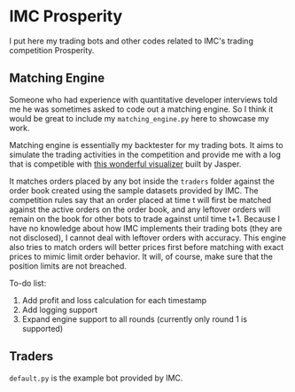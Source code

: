 # IMC Prosperity
I put here my trading bots and other codes related to IMC's trading competition Prosperity.
## Matching Engine
Someone who had experience with quantitative developer interviews told me he was sometimes asked to code out a matching engine. So I think it would be great to include my `matching_engine.py` here to showcase my work.

Matching engine is essentially my backtester for my trading bots. It aims to simulate the trading activities in the competition and provide me with a log that is competible with [this wonderful visualizer](https://jmerle.github.io/imc-prosperity-visualizer/) built by Jasper.

It matches orders placed by any bot inside the `traders` folder against the order book created using the sample datasets provided by IMC. The competition rules say that an order placed at time t will first be matched against the active orders on the order book, and any leftover orders will remain on the book for other bots to trade against until time t+1. Because I have no knowledge about how IMC implements their trading bots (they are not disclosed), I cannot deal with leftover orders with accuracy. This engine also tries to match orders will better prices first before matching with exact prices to mimic limit order behavior. It will, of course, make sure that the position limits are not breached.

To-do list:

1. Add profit and loss calculation for each timestamp
3. Add logging support
2. Expand engine support to all rounds (currently only round 1 is supported)

## Traders
`default.py` is the example bot provided by IMC.